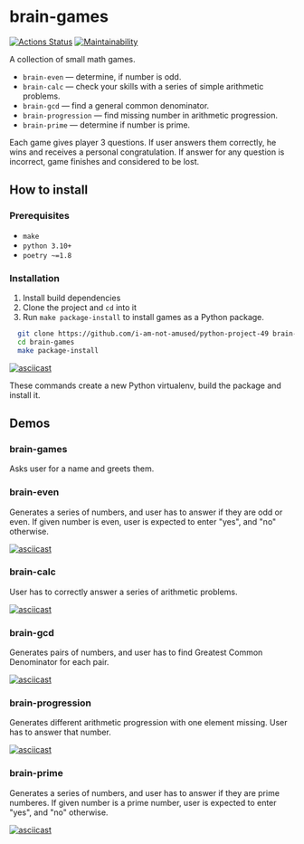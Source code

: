 
# brain-games

[![Actions Status](https://github.com/i-am-not-amused/python-project-49/actions/workflows/hexlet-check.yml/badge.svg)](https://github.com/i-am-not-amused/python-project-49/actions)
[![Maintainability](https://api.codeclimate.com/v1/badges/c76071a5f7eef7aed4ba/maintainability)](https://codeclimate.com/github/i-am-not-amused/python-project-49/maintainability)

A collection of small math games.

+ `brain-even` — determine, if number is odd.
+ `brain-calc` — check your skills with a series of simple arithmetic problems.
+ `brain-gcd` — find a general common denominator.
+ `brain-progression` — find missing number in arithmetic progression.
+ `brain-prime` — determine if number is prime.

Each game gives player 3 questions. If user answers them correctly, he wins and receives a personal congratulation. If answer for any question is incorrect, game finishes and considered to be lost.

## How to install

### Prerequisites

+ `make`
+ `python 3.10+`
+ `poetry ~=1.8`

### Installation

1. Install build dependencies
2. Clone the project and `cd` into it
3. Run `make package-install` to install games as a Python package. 

```bash
  git clone https://github.com/i-am-not-amused/python-project-49 brain-games
  cd brain-games
  make package-install
```
[![asciicast](https://asciinema.org/a/SVRqKdmzV7ps3C5XF8egXC427.svg)](https://asciinema.org/a/SVRqKdmzV7ps3C5XF8egXC427)

These commands create a new Python virtualenv, build the package and install it.
## Demos

### brain-games

Asks user for a name and greets them.

### brain-even

Generates a series of numbers, and user has to answer if they are odd or even.
If given number is even, user is expected to enter "yes", and "no" otherwise.

[![asciicast](https://asciinema.org/a/Cc6r44coHDbI5h7W4ZvlVtL6X.svg)](https://asciinema.org/a/Cc6r44coHDbI5h7W4ZvlVtL6X)

### brain-calc

User has to correctly answer a series of arithmetic problems.

[![asciicast](https://asciinema.org/a/4sqQ46HqwOwJCZqjw5X1W3zX7.svg)](https://asciinema.org/a/4sqQ46HqwOwJCZqjw5X1W3zX7)

### brain-gcd

Generates pairs of numbers, and user has to find Greatest Common Denominator for each pair.

[![asciicast](https://asciinema.org/a/xzyoaiTHXmIO5vmPwCwZV8PTv.svg)](https://asciinema.org/a/xzyoaiTHXmIO5vmPwCwZV8PTv)

### brain-progression

Generates different arithmetic progression with one element missing. User has to answer that number.

[![asciicast](https://asciinema.org/a/GejIDvfyXX4NzyQoratOYFyvD.svg)](https://asciinema.org/a/GejIDvfyXX4NzyQoratOYFyvD)

### brain-prime

Generates a series of numbers, and user has to answer if they are prime numberes.
If given number is a prime number, user is expected to enter "yes", and "no" otherwise.

[![asciicast](https://asciinema.org/a/hNlrAngjox7RzREOdFc0EEXjB.svg)](https://asciinema.org/a/hNlrAngjox7RzREOdFc0EEXjB)

